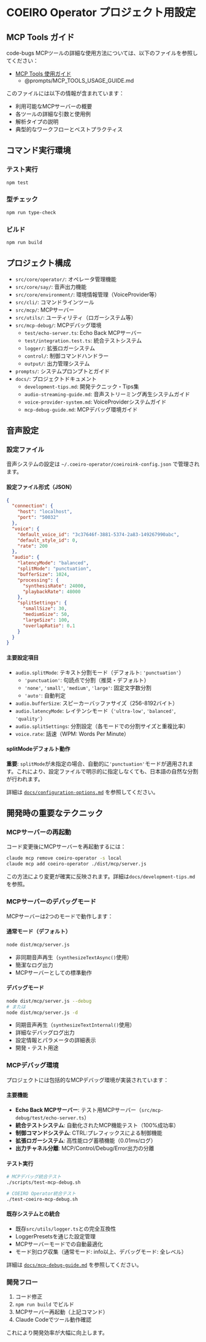 # COEIRO Operator プロジェクト用設定

## MCP Tools ガイド

code-bugs MCPツールの詳細な使用方法については、以下のファイルを参照してください：

- [MCP Tools 使用ガイド](./prompts/MCP_TOOLS_USAGE_GUIDE.md)
  - @prompts/MCP_TOOLS_USAGE_GUIDE.md

このファイルには以下の情報が含まれています：
- 利用可能なMCPサーバーの概要
- 各ツールの詳細な引数と使用例
- 解析タイプの説明
- 典型的なワークフローとベストプラクティス

## コマンド実行環境

### テスト実行
```bash
npm test
```

### 型チェック
```bash
npm run type-check
```

### ビルド
```bash
npm run build
```

## プロジェクト構成

- `src/core/operator/`: オペレータ管理機能
- `src/core/say/`: 音声出力機能  
- `src/core/environment/`: 環境情報管理（VoiceProvider等）
- `src/cli/`: コマンドラインツール
- `src/mcp/`: MCPサーバー
- `src/utils/`: ユーティリティ（ロガーシステム等）
- `src/mcp-debug/`: MCPデバッグ環境
  - `test/echo-server.ts`: Echo Back MCPサーバー
  - `test/integration.test.ts`: 統合テストシステム
  - `logger/`: 拡張ロガーシステム
  - `control/`: 制御コマンドハンドラー
  - `output/`: 出力管理システム
- `prompts/`: システムプロンプトとガイド
- `docs/`: プロジェクトドキュメント
  - `development-tips.md`: 開発テクニック・Tips集
  - `audio-streaming-guide.md`: 音声ストリーミング再生システムガイド
  - `voice-provider-system.md`: VoiceProviderシステムガイド
  - `mcp-debug-guide.md`: MCPデバッグ環境ガイド

## 音声設定

### 設定ファイル

音声システムの設定は `~/.coeiro-operator/coeiroink-config.json` で管理されます。

#### 設定ファイル形式（JSON）

```json
{
  "connection": {
    "host": "localhost",
    "port": "50032"
  },
  "voice": {
    "default_voice_id": "3c37646f-3881-5374-2a83-149267990abc",
    "default_style_id": 0,
    "rate": 200
  },
  "audio": {
    "latencyMode": "balanced",
    "splitMode": "punctuation",
    "bufferSize": 1024,
    "processing": {
      "synthesisRate": 24000,
      "playbackRate": 48000
    },
    "splitSettings": {
      "smallSize": 30,
      "mediumSize": 50,
      "largeSize": 100,
      "overlapRatio": 0.1
    }
  }
}
```

#### 主要設定項目

- `audio.splitMode`: テキスト分割モード（デフォルト: `'punctuation'`）
  - `'punctuation'`: 句読点で分割（推奨・デフォルト）
  - `'none'`, `'small'`, `'medium'`, `'large'`: 固定文字数分割
  - `'auto'`: 自動判定
- `audio.bufferSize`: スピーカーバッファサイズ（256-8192バイト）
- `audio.latencyMode`: レイテンシモード（`'ultra-low'`, `'balanced'`, `'quality'`）
- `audio.splitSettings`: 分割設定（各モードでの分割サイズと重複比率）
- `voice.rate`: 話速（WPM: Words Per Minute）

#### splitModeデフォルト動作

**重要**: `splitMode`が未指定の場合、自動的に`'punctuation'`モードが適用されます。これにより、設定ファイルで明示的に指定しなくても、日本語の自然な分割が行われます。

詳細は [`docs/configuration-options.md`](./docs/configuration-options.md) を参照してください。

## 開発時の重要なテクニック

### MCPサーバーの再起動
コード変更後にMCPサーバーを再起動するには：
```bash
claude mcp remove coeiro-operator -s local
claude mcp add coeiro-operator ./dist/mcp/server.js
```
この方法により変更が確実に反映されます。詳細は`docs/development-tips.md`を参照。

### MCPサーバーのデバッグモード

MCPサーバーは2つのモードで動作します：

#### 通常モード（デフォルト）
```bash
node dist/mcp/server.js
```
- 非同期音声再生（`synthesizeTextAsync()`使用）
- 簡潔なログ出力
- MCPサーバーとしての標準動作

#### デバッグモード
```bash
node dist/mcp/server.js --debug
# または
node dist/mcp/server.js -d
```
- 同期音声再生（`synthesizeTextInternal()`使用）
- 詳細なデバッグログ出力
- 設定情報とパラメータの詳細表示
- 開発・テスト用途

### MCPデバッグ環境

プロジェクトには包括的なMCPデバッグ環境が実装されています：

#### 主要機能
- **Echo Back MCPサーバー**: テスト用MCPサーバー（`src/mcp-debug/test/echo-server.ts`）
- **統合テストシステム**: 自動化されたMCP機能テスト（100%成功率）
- **制御コマンドシステム**: CTRL:プレフィックスによる制御機能
- **拡張ロガーシステム**: 高性能ログ蓄積機能（0.01ms/ログ）
- **出力チャネル分離**: MCP/Control/Debug/Error出力の分離

#### テスト実行
```bash
# MCPデバッグ統合テスト
./scripts/test-mcp-debug.sh

# COEIRO Operator統合テスト
./test-coeiro-mcp-debug.sh
```

#### 既存システムとの統合
- 既存`src/utils/logger.ts`との完全互換性
- LoggerPresetsを通じた設定管理
- MCPサーバーモードでの自動最適化
- モード別ログ収集（通常モード: info以上、デバッグモード: 全レベル）

詳細は [`docs/mcp-debug-guide.md`](./docs/mcp-debug-guide.md) を参照してください。

### 開発フロー
1. コード修正
2. `npm run build` でビルド
3. MCPサーバー再起動（上記コマンド）
4. Claude Codeでツール動作確認

これにより開発効率が大幅に向上します。
